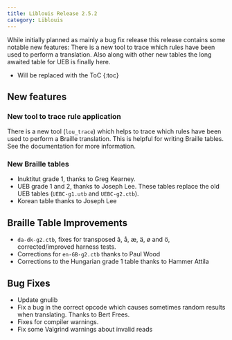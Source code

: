 ```yaml
---
title: Liblouis Release 2.5.2
category: Liblouis
---
```


While initially planned as mainly a bug fix release this release contains some notable new features: There is a new tool to trace which rules have been used to perform a translation. Also along with other new tables the long awaited table for UEB is finally here.

* Will be replaced with the ToC
{:toc}

## New features

### New tool to trace rule application

There is a new tool (`lou_trace`) which helps to trace which rules have been used to perform a Braille translation. This is helpful for writing Braille tables. See the documentation for more information.

### New Braille tables
* Inuktitut grade 1, thanks to Greg Kearney.
* UEB grade 1 and 2, thanks to Joseph Lee. These tables replace the old UEB tables (`UEBC-g1.utb` and `UEBC-g2.ctb`).
* Korean table thanks to Joseph Lee

## Braille Table Improvements
* `da-dk-g2.ctb`, fixes for transposed â, å, æ, ä, ø  and ö, corrected/improved harness tests.
* Corrections for `en-GB-g2.ctb` thanks to Paul Wood
* Corrections to the Hungarian grade 1 table thanks to Hammer Attila

## Bug Fixes
* Update gnulib
* Fix a bug in the correct opcode which causes sometimes random results when translating. Thanks to Bert Frees.
* Fixes for compiler warnings.
* Fix some Valgrind warnings about invalid reads
